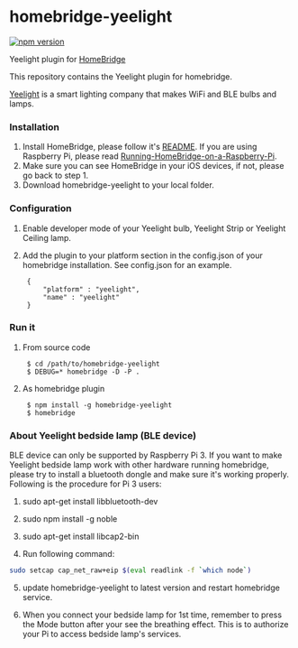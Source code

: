 # homebridge-yeelight
[![npm version](https://badge.fury.io/js/homebridge-yeelight.svg)](https://badge.fury.io/js/homebridge-yeelight)

Yeelight plugin for [HomeBridge](https://github.com/nfarina/homebridge)

This repository contains the Yeelight plugin for homebridge.

[Yeelight](https://www.yeelight.com) is a smart lighting company that makes WiFi and BLE bulbs and lamps.


### Installation
1. Install HomeBridge, please follow it's [README](https://github.com/nfarina/homebridge/blob/master/README.md). If you are using Raspberry Pi, please read [Running-HomeBridge-on-a-Raspberry-Pi](https://github.com/nfarina/homebridge/wiki/Running-HomeBridge-on-a-Raspberry-Pi).
2. Make sure you can see HomeBridge in your iOS devices, if not, please go back to step 1.
3. Download homebridge-yeelight to your local folder.

### Configuration
1. Enable developer mode of your Yeelight bulb, Yeelight Strip or Yeelight Ceiling lamp.
2. Add the plugin to your platform section in the config.json of your homebridge installation. See config.json for an example.

        {
            "platform" : "yeelight",
            "name" : "yeelight"
        }

### Run it
1. From source code


        $ cd /path/to/homebridge-yeelight
        $ DEBUG=* homebridge -D -P .

2. As homebridge plugin


        $ npm install -g homebridge-yeelight
        $ homebridge


### About Yeelight bedside lamp (BLE device) 
BLE device can only be supported by Raspberry Pi 3. If you want to make Yeelight bedside lamp work with other hardware running homebridge, please try to install a bluetooth dongle and make sure it's working properly. Following is the procedure for Pi 3 users:

1. sudo apt-get install libbluetooth-dev

2. sudo npm install -g noble

3. sudo apt-get install libcap2-bin

4. Run following command:
```sh
sudo setcap cap_net_raw+eip $(eval readlink -f `which node`)
``` 

5. update homebridge-yeelight to latest version and restart homebridge service.

6. When you connect your bedside lamp for 1st time, remember to press the Mode button after your see the breathing effect. This is to authorize your Pi to access bedside lamp's services.  
 
